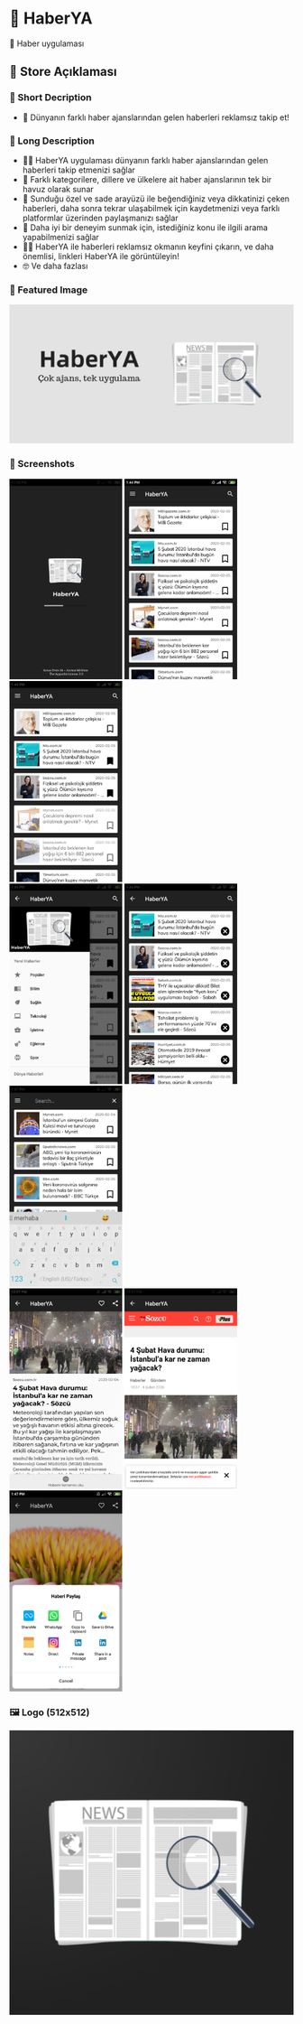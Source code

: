 
# 📰 HaberYA

📰 Haber uygulaması

## 🛒 Store Açıklaması

### 🎈 Short Decription

- 🎉 Dünyanın farklı haber ajanslarından gelen haberleri reklamsız takip et!

### 🎀 Long Description

- 🕵️‍♀️ HaberYA uygulaması dünyanın farklı haber ajanslarından gelen haberleri takip etmenizi sağlar
- 🎁 Farklı kategorilere, dillere ve ülkelere ait haber ajanslarının tek bir havuz olarak sunar
- 💖 Sunduğu özel ve sade arayüzü ile beğendiğiniz veya dikkatinizi çeken haberleri, daha sonra tekrar ulaşabilmek için kaydetmenizi veya farklı platformlar üzerinden paylaşmanızı sağlar
- 🎉 Daha iyi bir deneyim sunmak için, istediğiniz konu ile ilgili arama yapabilmenizi sağlar
- 💁‍♂️ HaberYA ile haberleri reklamsız okmanın keyfini çıkarın, ve daha önemlisi, linkleri HaberYA ile görüntüleyin!
- 🤓 Ve daha fazlası

### 🎴 Featured Image

![](../.github/assets/feature_graphic.jpg)

### 🤳 Screenshots
<div float="left">
	<img src="../.github/assets/splash.png" width="200" />
	<img src="../.github/assets/main_page.png" width="200" />
	<img src="../.github/assets/various_items.png" width="200" />
</dev>

<div float="left">
	<img src="../.github/assets/nav_drawer.png" width="200" />
	<img src="../.github/assets/reacted.png" width="200" />
	<img src="../.github/assets/search.png" width="200" />
</div>

<div float="left">	
	<img src="../.github/assets/detailed.png" width="200" />
	<img src="../.github/assets/web_view.png" width="200" />
	<img src="../.github/assets/share_action.png" width="200" />
</div>

### 🖼 Logo (512x512)

![](../.github/assets/512.png)

